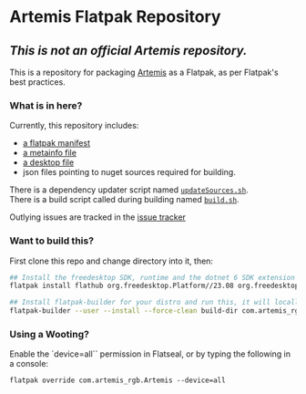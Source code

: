 
# Artemis Flatpak Repository

## ***This is not an official Artemis repository.***

This is a repository for packaging [Artemis](https://artemis-rgb.com) as a Flatpak, as per Flatpak's best practices.



### What is in here?

Currently, this repository includes:
- [a flatpak manifest](com.artemis_rgb.Artemis.yaml)
- [a metainfo file](com.artemis_rgb.artemis.metainfo.xml)
- [a desktop file](com.artemis_rgb.artemis.desktop)
- json files pointing to nuget sources required for building.

There is a dependency updater script named [`updateSources.sh`](updateSources.sh).  
There is a build script called during building named [`build.sh`](build.sh).

Outlying issues are tracked in the [issue tracker](https://github.com/ProjectSynchro/com.artemis_rgb.Artemis/issues)

### Want to build this?

First clone this repo and change directory into it, then:

```sh
## Install the freedesktop SDK, runtime and the dotnet 6 SDK extension for the freedesktop SDK
flatpak install flathub org.freedesktop.Platform//23.08 org.freedesktop.Sdk//23.08 org.freedesktop.Sdk.Extension.dotnet7//23.08

## Install flatpak-builder for your distro and run this, it will locally install the Flatpak for you.
flatpak-builder --user --install --force-clean build-dir com.artemis_rgb.Artemis.yaml
```

### Using a Wooting? 

Enable the `device=all`` permission in Flatseal, or by typing the following in a console: 

`flatpak override com.artemis_rgb.Artemis --device=all`
